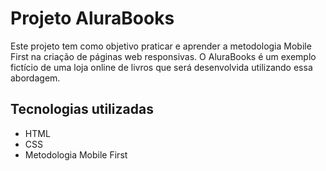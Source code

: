 # Projeto AluraBooks
Este projeto tem como objetivo praticar e aprender a metodologia Mobile First na criação de páginas web responsivas. 
O AluraBooks é um exemplo fictício de uma loja online de livros que será desenvolvida utilizando essa abordagem.

## Tecnologias utilizadas

- HTML
- CSS
- Metodologia Mobile First
